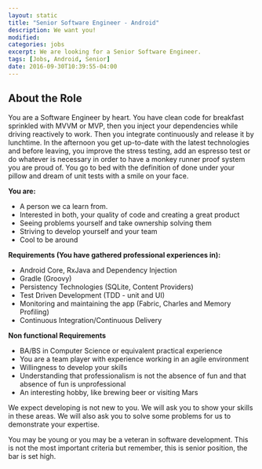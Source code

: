 ```yaml
---
layout: static
title: "Senior Software Engineer - Android"
description: We want you!
modified:
categories: jobs
excerpt: We are looking for a Senior Software Engineer.
tags: [Jobs, Android, Senior]
date: 2016-09-30T10:39:55-04:00
---
```

## About the Role
You are a Software Engineer by heart. You have clean code for breakfast sprinkled with MVVM or MVP, then you inject your dependencies while driving reactively to work. Then you integrate continuously and release it by lunchtime. In the afternoon you get up-to-date with the latest technologies and before leaving, you improve the stress testing, add an espresso test or do whatever is necessary in order to have a monkey runner proof system you are proud of. You go to bed with the definition of done under your pillow and dream of unit tests with a smile on your face.

**You are:**

* A person we ca learn from.
* Interested in both, your quality of code and creating a great product
* Seeing problems yourself and take ownership solving them
* Striving to develop yourself and your team
* Cool to be around

**Requirements (You have gathered professional experiences in):**

* Android Core, RxJava and Dependency Injection
* Gradle (Groovy)
* Persistency Technologies (SQLite, Content Providers)
* Test Driven Development (TDD - unit and UI)
* Monitoring and maintaining the app (Fabric, Charles and Memory Profiling)
* Continuous Integration/Continuous Delivery

**Non functional Requirements**

* BA/BS in Computer Science or equivalent practical experience
* You are a team player with experience working in an agile environment
* Willingness to develop your skills
* Understanding that professionalism is not the absence of fun and that absence of fun is unprofessional
* An interesting hobby, like brewing beer or visiting Mars

We expect developing is not new to you. We will ask you to show your skills in these areas. We will also ask you to solve some problems for us to demonstrate your expertise.

You may be young or you may be a veteran in software development. This is not the most important criteria but remember, this is senior position, the bar is set high.
